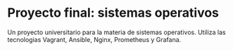 # Proyecto final: sistemas operativos

Un proyecto universitario para la materia de sistemas operativos. Utiliza las tecnologias Vagrant, Ansible, Nginx, Prometheus y Grafana.
